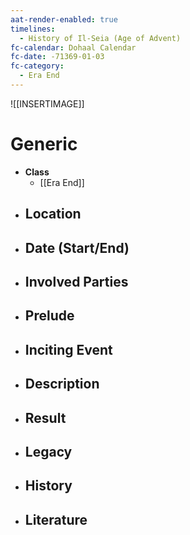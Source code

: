 ```yaml
---
aat-render-enabled: true
timelines:
  - History of Il-Seia (Age of Advent)
fc-calendar: Dohaal Calendar
fc-date: -71369-01-03
fc-category:
  - Era End
---
```


![[INSERTIMAGE]]

# Generic
- **Class**
	- [[Era End]]
- **Location**
	- 
- **Date (Start/End)**
	- 
- **Involved Parties**
	- 
- **Prelude**
	- 
- **Inciting Event**
	- 
- **Description**
	- 
- **Result**
	- 
- **Legacy**
	- 
- **History**
	- 
- **Literature**
	- 